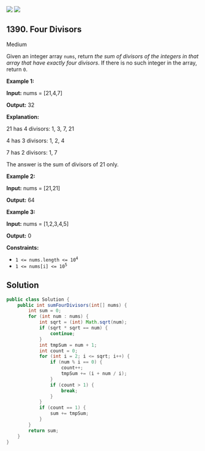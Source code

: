 [![](https://img.shields.io/github/stars/javadev/LeetCode-in-Java?label=Stars&style=flat-square)](https://github.com/javadev/LeetCode-in-Java)
[![](https://img.shields.io/github/forks/javadev/LeetCode-in-Java?label=Fork%20me%20on%20GitHub%20&style=flat-square)](https://github.com/javadev/LeetCode-in-Java/fork)

## 1390\. Four Divisors

Medium

Given an integer array `nums`, return _the sum of divisors of the integers in that array that have exactly four divisors_. If there is no such integer in the array, return `0`.

**Example 1:**

**Input:** nums = [21,4,7]

**Output:** 32

**Explanation:**

21 has 4 divisors: 1, 3, 7, 21

4 has 3 divisors: 1, 2, 4

7 has 2 divisors: 1, 7

The answer is the sum of divisors of 21 only.

**Example 2:**

**Input:** nums = [21,21]

**Output:** 64

**Example 3:**

**Input:** nums = [1,2,3,4,5]

**Output:** 0

**Constraints:**

*   <code>1 <= nums.length <= 10<sup>4</sup></code>
*   <code>1 <= nums[i] <= 10<sup>5</sup></code>

## Solution

```java
public class Solution {
    public int sumFourDivisors(int[] nums) {
        int sum = 0;
        for (int num : nums) {
            int sqrt = (int) Math.sqrt(num);
            if (sqrt * sqrt == num) {
                continue;
            }
            int tmpSum = num + 1;
            int count = 0;
            for (int i = 2; i <= sqrt; i++) {
                if (num % i == 0) {
                    count++;
                    tmpSum += (i + num / i);
                }
                if (count > 1) {
                    break;
                }
            }
            if (count == 1) {
                sum += tmpSum;
            }
        }
        return sum;
    }
}
```